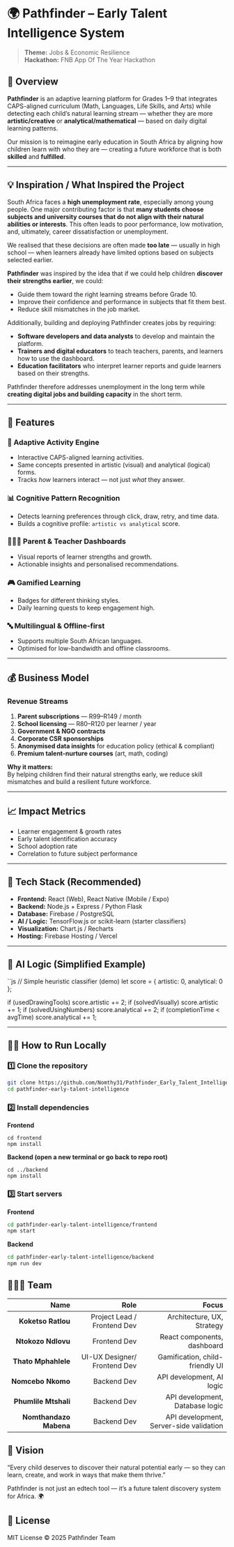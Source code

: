 # 🌍 Pathfinder – Early Talent Intelligence System

> **Theme:** Jobs & Economic Resilience  
> **Hackathon:** FNB App Of The Year Hackathon

## 🧠 Overview

**Pathfinder** is an adaptive learning platform for Grades 1–9 that integrates CAPS-aligned curriculum (Math, Languages, Life Skills, and Arts) while detecting each child’s natural learning stream — whether they are more **artistic/creative** or **analytical/mathematical** — based on daily digital learning patterns.

Our mission is to reimagine early education in South Africa by aligning how children learn with who they are — creating a future workforce that is both **skilled** and **fulfilled**.

---

## 💡 Inspiration / What Inspired the Project

South Africa faces a **high unemployment rate**, especially among young people. One major contributing factor is that **many students choose subjects and university courses that do not align with their natural abilities or interests**. This often leads to poor performance, low motivation, and, ultimately, career dissatisfaction or unemployment.

We realised that these decisions are often made **too late** — usually in high school — when learners already have limited options based on subjects selected earlier.

**Pathfinder** was inspired by the idea that if we could help children **discover their strengths earlier**, we could:

- Guide them toward the right learning streams before Grade 10.  
- Improve their confidence and performance in subjects that fit them best.  
- Reduce skill mismatches in the job market.

Additionally, building and deploying Pathfinder creates jobs by requiring:

- **Software developers and data analysts** to develop and maintain the platform.  
- **Trainers and digital educators** to teach teachers, parents, and learners how to use the dashboard.  
- **Education facilitators** who interpret learner reports and guide learners based on their strengths.

Pathfinder therefore addresses unemployment in the long term while **creating digital jobs and building capacity** in the short term.

---

## 🚀 Features

### 🧩 Adaptive Activity Engine
- Interactive CAPS-aligned learning activities.
- Same concepts presented in artistic (visual) and analytical (logical) forms.
- Tracks *how* learners interact — not just *what* they answer.

### 📊 Cognitive Pattern Recognition
- Detects learning preferences through click, draw, retry, and time data.
- Builds a cognitive profile: `artistic vs analytical` score.

### 👨‍👩‍👧 Parent & Teacher Dashboards
- Visual reports of learner strengths and growth.
- Actionable insights and personalised recommendations.

### 🎮 Gamified Learning
- Badges for different thinking styles.
- Daily learning quests to keep engagement high.

### 🔤 Multilingual & Offline-first
- Supports multiple South African languages.
- Optimised for low-bandwidth and offline classrooms.

---

## 💰 Business Model

### Revenue Streams
1. **Parent subscriptions** — R99–R149 / month  
2. **School licensing** — R80–R120 per learner / year  
3. **Government & NGO contracts**  
4. **Corporate CSR sponsorships**  
5. **Anonymised data insights** for education policy (ethical & compliant)  
6. **Premium talent-nurture courses** (art, math, coding)

**Why it matters:**  
By helping children find their natural strengths early, we reduce skill mismatches and build a resilient future workforce.

---

## 📈 Impact Metrics

- Learner engagement & growth rates  
- Early talent identification accuracy  
- School adoption rate  
- Correlation to future subject performance

---

## 🧰 Tech Stack (Recommended)

- **Frontend:** React (Web), React Native (Mobile / Expo)  
- **Backend:** Node.js + Express / Python Flask  
- **Database:** Firebase / PostgreSQL  
- **AI / Logic:** TensorFlow.js or scikit-learn (starter classifiers)  
- **Visualization:** Chart.js / Recharts  
- **Hosting:** Firebase Hosting / Vercel

---

## 🧠 AI Logic (Simplified Example)

``js
// Simple heuristic classifier (demo)
let score = { artistic: 0, analytical: 0 };

if (usedDrawingTools) score.artistic += 2;
if (solvedVisually) score.artistic += 1;
if (solvedUsingNumbers) score.analytical += 2;
if (completionTime < avgTime) score.analytical += 1;

---

## 🧑‍💻 How to Run Locally

### 1️⃣ Clone the repository
```bash
git clone https://github.com/Nomthy31/Pathfinder_Early_Talent_Intelligence.git
cd pathfinder-early-talent-intelligence
```
### 2️⃣ Install dependencies

**Frontend**
```
cd frontend
npm install
```
**Backend (open a new terminal or go back to repo root)**
```
cd ../backend
npm install
```
### 3️⃣ Start servers

**Frontend**
```bash
cd pathfinder-early-talent-intelligence/frontend
npm start
```
**Backend**
```bash
cd pathfinder-early-talent-intelligence/backend
npm run dev
```


## 🧑‍🤝‍🧑 Team

| Name                       | Role                         | Focus                              |
|---------------------------:|-----------------------------:|-----------------------------------:|
| **Koketso Ratlou**         | Project Lead / Frontend Dev  | Architecture, UX, Strategy         |
| **Ntokozo Ndlovu**         | Frontend Dev                 | React components, dashboard        |
| **Thato Mphahlele**        | UI-UX Designer/ Frontend Dev               | Gamification, child-friendly UI    |
| **Nomcebo Nkomo**          | Backend Dev                  | API development, AI logic          |
| **Phumlile Mtshali**       | Backend Dev                  | API development, Database logic     |
| **Nomthandazo Mabena**     | Backend Dev                  | API development, Server-side validation|



## 🧭 Vision

“Every child deserves to discover their natural potential early —
so they can learn, create, and work in ways that make them thrive.”

Pathfinder is not just an edtech tool — it’s a future talent discovery system for Africa. 🌍

## 📜 License

MIT License © 2025 Pathfinder Team

